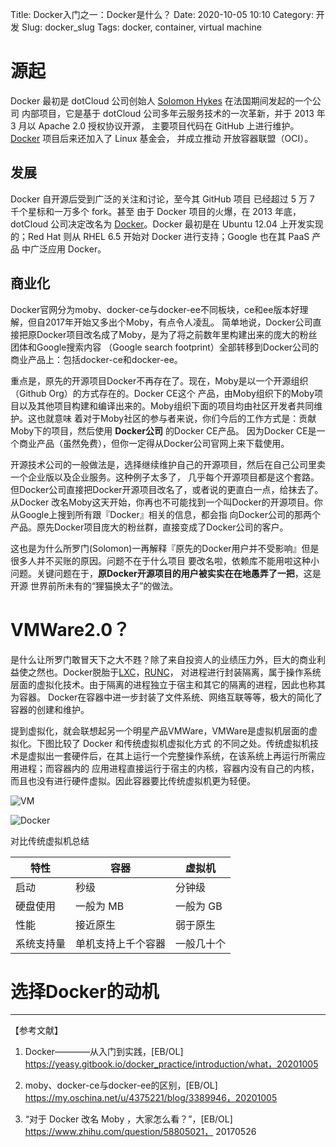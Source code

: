 Title: Docker入门之一：Docker是什么？
Date: 2020-10-05 10:10
Category: 开发
Slug: docker_slug
Tags: docker, container, virtual machine

# 源起

Docker 最初是 dotCloud 公司创始人 [Solomon Hykes](https://github.com/shykes) 在法国期间发起的一个公司
内部项目，它是基于 dotCloud 公司多年云服务技术的一次革新，并于 2013 年 3 月以 Apache 2.0 授权协议开源，
主要项目代码在 GitHub 上进行维护。[Docker](https://github.com/moby/moby) 项目后来还加入了 Linux 基金会，
并成立推动 开放容器联盟（OCI）。

## 发展

Docker 自开源后受到广泛的关注和讨论，至今其 GitHub 项目 已经超过 5 万 7 千个星标和一万多个 fork。甚至
由于 Docker 项目的火爆，在 2013 年底，dotCloud 公司决定改名为 [Docker](https://www.docker.com/)。Docker 
最初是在 Ubuntu 12.04 上开发实现的；Red Hat 则从 RHEL 6.5 开始对 Docker 进行支持；Google 也在其 PaaS 产品
中广泛应用 Docker。

## 商业化

Docker官网分为moby、docker-ce与docker-ee不同板块，ce和ee版本好理解，但自2017年开始又多出个Moby，有点令人凌乱。
简单地说，Docker公司直接把原Docker项目改名成了Moby，是为了将之前数年里构建出来的庞大的粉丝团体和Google搜索内容
（Google search footprint）全部转移到Docker公司的商业产品上：包括docker-ce和docker-ee。

重点是，原先的开源项目Docker不再存在了。现在，Moby是以一个开源组织（Github Org）的方式存在的。Docker CE这个
产品，由Moby组织下的Moby项目以及其他项目构建和编译出来的。Moby组织下面的项目均由社区开发者共同维护。这也就意味
着对于Moby社区的参与者来说，你们今后的工作方式是：贡献Moby下的项目，然后使用 **Docker公司** 的Docker CE产品。
因为Docker CE是一个商业产品（虽然免费），但你一定得从Docker公司官网上来下载使用。

开源技术公司的一般做法是，选择继续维护自己的开源项目，然后在自己公司里卖一个企业版以及企业服务。这种例子太多了，
几乎每个开源项目都是这个套路。但Docker公司直接把Docker开源项目改名了，或者说的更直白一点，给抹去了。从Docker
改名Moby这天开始，你再也不可能找到一个叫Docker的开源项目。你从Google上搜到所有跟『Docker』相关的信息，都会指
向Docker公司的那两个产品。原先Docker项目庞大的粉丝群，直接变成了Docker公司的客户。

这也是为什么所罗门(Solomon)一再解释『原先的Docker用户并不受影响』但是很多人并不买账的原因。问题不在于什么项目
要改名啦，依赖库不能用啦这种小问题。关键问题在于，**原Docker开源项目的用户被实实在在地愚弄了一把**，这是开源
世界前所未有的“狸猫换太子”的做法。

# VMWare2.0？

是什么让所罗门敢冒天下之大不韪？除了来自投资人的业绩压力外，巨大的商业利益使之然也。Docker脱胎于[LXC](https://linuxcontainers.org/lxc/introduction/)，[RUNC](https://github.com/opencontainers/runc)，
对进程进行封装隔离，属于操作系统层面的虚拟化技术。由于隔离的进程独立于宿主和其它的隔离的进程，因此也称其为容器。
Docker在容器中进一步封装了文件系统、网络互联等等，极大的简化了容器的创建和维护。

提到虚拟化，就会联想起另一个明星产品VMWare，VMWare是虚拟机层面的虚拟化。下图比较了 Docker 和传统虚拟机虚拟化方式
的不同之处。传统虚拟机技术是虚拟出一套硬件后，在其上运行一个完整操作系统，在该系统上再运行所需应用进程；而容器内的
应用进程直接运行于宿主的内核，容器内没有自己的内核，而且也没有进行硬件虚拟。因此容器要比传统虚拟机更为轻便。


![VM](https://gblobscdn.gitbook.com/assets%2F-M5xTVjmK7ax94c8ZQcm%2F-M5xT_hHX2g5ldlyp9nm%2F-M5xTdXNYDmRWNH-Lqez%2Fvirtualization.png?alt=media)

![Docker](https://gblobscdn.gitbook.com/assets%2F-M5xTVjmK7ax94c8ZQcm%2F-M5xT_hHX2g5ldlyp9nm%2F-M5xTdXP2scg0hxytUHA%2Fdocker.png?alt=media)

对比传统虚拟机总结

| 特性   |   容器  |     虚拟机| 
|  ----  | ----  |  ----  | 
| 启动   | 秒级    | 分钟级| 
| 硬盘使用| 一般为 MB| 一般为 GB| 
| 性能| 接近原生| 弱于原生| 
| 系统支持量| 单机支持上千个容器| 一般几十个| 


# 选择Docker的动机



---------
【参考文献】

1. Docker————从入门到实践，[EB/OL] https://yeasy.gitbook.io/docker_practice/introduction/what，20201005

2. moby、docker-ce与docker-ee的区别，[EB/OL] https://my.oschina.net/u/4375221/blog/3389946，20201005

3. “对于 Docker 改名 Moby ，大家怎么看？”，[EB/OL] https://www.zhihu.com/question/58805021， 20170526
